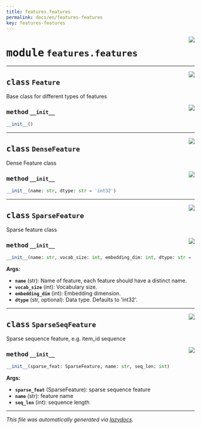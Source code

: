 ```yaml
---
title: features.features
permalink: docs/en/features-features
key: features-features
---
```

<!-- markdownlint-disable -->

<a href="..\handyrec\features\features.py#L0"><img align="right" style="float:right;" src="https://img.shields.io/badge/-source-cccccc?style=flat-square"></a>

# <kbd>module</kbd> `features.features`






---

<a href="..\handyrec\features\features.py#L1"><img align="right" style="float:right;" src="https://img.shields.io/badge/-source-cccccc?style=flat-square"></a>

## <kbd>class</kbd> `Feature`
Base class for different types of features 

<a href="..\handyrec\features\features.py#L4"><img align="right" style="float:right;" src="https://img.shields.io/badge/-source-cccccc?style=flat-square"></a>

### <kbd>method</kbd> `__init__`

```python
__init__()
```









---

<a href="..\handyrec\features\features.py#L8"><img align="right" style="float:right;" src="https://img.shields.io/badge/-source-cccccc?style=flat-square"></a>

## <kbd>class</kbd> `DenseFeature`
Dense Feature class 

<a href="..\handyrec\features\features.py#L11"><img align="right" style="float:right;" src="https://img.shields.io/badge/-source-cccccc?style=flat-square"></a>

### <kbd>method</kbd> `__init__`

```python
__init__(name: str, dtype: str = 'int32')
```









---

<a href="..\handyrec\features\features.py#L18"><img align="right" style="float:right;" src="https://img.shields.io/badge/-source-cccccc?style=flat-square"></a>

## <kbd>class</kbd> `SparseFeature`
Sparse feature class 

<a href="..\handyrec\features\features.py#L21"><img align="right" style="float:right;" src="https://img.shields.io/badge/-source-cccccc?style=flat-square"></a>

### <kbd>method</kbd> `__init__`

```python
__init__(name: str, vocab_size: int, embedding_dim: int, dtype: str = 'int32')
```



**Args:**
 
 - <b>`name`</b> (str):  Name of feature, each feature should have a distinct name. 
 - <b>`vocab_size`</b> (int):  Vocabulary size. 
 - <b>`embedding_dim`</b> (int):  Embedding dimension. 
 - <b>`dtype`</b> (str, optional):  Data type. Defaults to 'int32'. 





---

<a href="..\handyrec\features\features.py#L39"><img align="right" style="float:right;" src="https://img.shields.io/badge/-source-cccccc?style=flat-square"></a>

## <kbd>class</kbd> `SparseSeqFeature`
Sparse sequence feature, e.g. item_id sequence 

<a href="..\handyrec\features\features.py#L42"><img align="right" style="float:right;" src="https://img.shields.io/badge/-source-cccccc?style=flat-square"></a>

### <kbd>method</kbd> `__init__`

```python
__init__(sparse_feat: SparseFeature, name: str, seq_len: int)
```



**Args:**
 
 - <b>`sparse_feat`</b> (SparseFeature):  sparse sequence feature 
 - <b>`name`</b> (str):  feature name 
 - <b>`seq_len`</b> (int):  sequence length 







---

_This file was automatically generated via [lazydocs](https://github.com/ml-tooling/lazydocs)._
